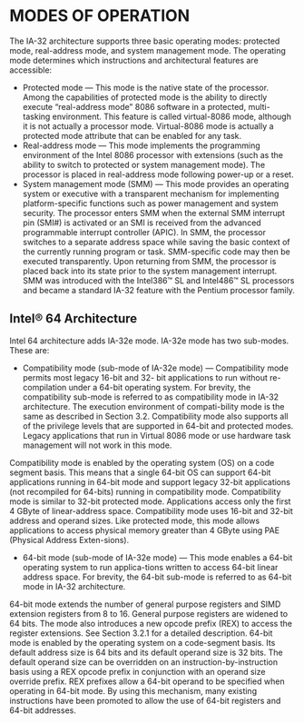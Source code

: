 # MODES OF OPERATION

The IA-32 architecture supports three basic operating modes: protected mode, real-address mode, and system management mode. The operating mode determines which instructions and architectural features are accessible:

- Protected mode — This mode is the native state of the processor. Among the capabilities of protected mode is the ability to directly execute “real-address mode” 8086 software in a protected, multi-tasking environment. This feature is called virtual-8086 mode, although it is not actually a processor mode. Virtual-8086 mode is actually a protected mode attribute that can be enabled for any task.
- Real-address mode — This mode implements the programming environment of the Intel 8086 processor with extensions (such as the ability to switch to protected or system management mode). The processor is placed in real-address mode following power-up or a reset.
- System management mode (SMM) — This mode provides an operating system or executive with a transparent mechanism for implementing platform-specific functions such as power management and system security. The processor enters SMM when the external SMM interrupt pin (SMI#) is activated or an SMI is received from the advanced programmable interrupt controller (APIC).
In SMM, the processor switches to a separate address space while saving the basic context of the currently running program or task. SMM-specific code may then be executed transparently. Upon returning from SMM, the processor is placed back into its state prior to the system management interrupt. SMM was introduced with the Intel386™ SL and Intel486™ SL processors and became a standard IA-32 feature with the Pentium processor family.

## Intel® 64 Architecture

Intel 64 architecture adds IA-32e mode. IA-32e mode has two sub-modes. These are:

- Compatibility mode (sub-mode of IA-32e mode) — Compatibility mode permits most legacy 16-bit and
32-	bit applications to run without re-compilation under a 64-bit operating system. For brevity, the compatibility sub-mode is referred to as compatibility mode in IA-32 architecture. The execution environment of compati-bility mode is the same as described in Section 3.2. Compatibility mode also supports all of the privilege levels that are supported in 64-bit and protected modes. Legacy applications that run in Virtual 8086 mode or use hardware task management will not work in this mode.

Compatibility mode is enabled by the operating system (OS) on a code segment basis. This means that a single 64-bit OS can support 64-bit applications running in 64-bit mode and support legacy 32-bit applications (not recompiled for 64-bits) running in compatibility mode.
Compatibility mode is similar to 32-bit protected mode. Applications access only the first 4 GByte of linear-address space. Compatibility mode uses 16-bit and 32-bit address and operand sizes. Like protected mode, this mode allows applications to access physical memory greater than 4 GByte using PAE (Physical Address Exten-sions). 

- 64-bit mode (sub-mode of IA-32e mode) — This mode enables a 64-bit operating system to run applica-tions written to access 64-bit linear address space. For brevity, the 64-bit sub-mode is referred to as 64-bit mode in IA-32 architecture.

64-bit mode extends the number of general purpose registers and SIMD extension registers from 8 to 16. General purpose registers are widened to 64 bits. The mode also introduces a new opcode prefix (REX) to access the register extensions. See Section 3.2.1 for a detailed description.
64-bit mode is enabled by the operating system on a code-segment basis. Its default address size is 64 bits and its default operand size is 32 bits. The default operand size can be overridden on an instruction-by-instruction basis using a REX opcode prefix in conjunction with an operand size override prefix.
REX prefixes allow a 64-bit operand to be specified when operating in 64-bit mode. By using this mechanism, many existing instructions have been promoted to allow the use of 64-bit registers and 64-bit addresses.

